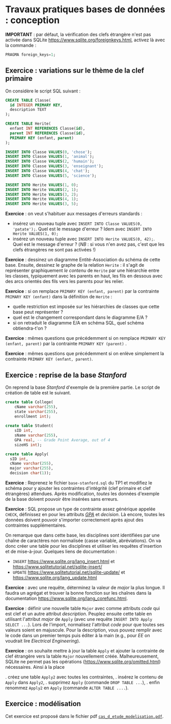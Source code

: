 Travaux pratiques bases de données : conception
===============================================

**IMPORTANT** : par défaut, la vérification des clefs étrangère n'est pas activée dans SQLite <https://www.sqlite.org/foreignkeys.html>, activez là avec la commande :

```sql
PRAGMA foreign_keys=1;
```


Exercice : variations sur le thème de la clef primaire
-----------------------------------------------

On considère le script SQL suivant :

```sql
CREATE TABLE Classe(
  id INTEGER PRIMARY KEY,
  description TEXT
);

CREATE TABLE Herite(
  enfant INT REFERENCES Classe(id),
  parent INT REFERENCES Classe(id),
  PRIMARY KEY (enfant, parent)
);

INSERT INTO Classe VALUES(0, 'chose');
INSERT INTO Classe VALUES(1, 'animal');
INSERT INTO Classe VALUES(2, 'humain');
INSERT INTO Classe VALUES(3, 'enseignant');
INSERT INTO Classe VALUES(4, 'chat');
INSERT INTO Classe VALUES(5, 'science');

INSERT INTO Herite VALUES(1, 0);
INSERT INTO Herite VALUES(2, 1);
INSERT INTO Herite VALUES(3, 2);
INSERT INTO Herite VALUES(4, 1);
INSERT INTO Herite VALUES(3, 5);
```

**Exercice** : on veut s'habituer aux messages d'erreurs standards :

* insérez un nouveau tuple avec `INSERT INTO Classe VALUES(0, 'patate');`. Quel est le message d'erreur ? Idem avec `INSERT INTO Herite VALUES(1, 0);`
* insérez un nouveau tuple avec `INSERT INTO Herite VALUES(0, 42);`. Quel est le message d'erreur ? (_NB_ : si vous n'en avez pas, c'est que les clefs étrangères ne sont pas activées !)

**Exercice** : dessinez un diagramme Entité-Association du schéma de cette base. Ensuite, dessinez le graphe de la relation `Herite` : il s'agit de représenter graphiquement _le contenu_ de  `Herite` par une hiérarchie entre les classes, typiquement avec les parents en haut, les fils en dessous avec des arcs orientés des fils vers les parents pour les relier.

**Exercice** : si on remplace `PRIMARY KEY (enfant, parent)` par la contrainte `PRIMARY KEY (enfant)` dans la définition de `Herite` : 

  * quelle restriction est imposée sur les hiérarchies de classes que cette base peut représenter ? 
  * quel est le changement correspondant dans le diagramme E/A ? 
  * si on retraduit le diagramme E/A en schéma SQL, quel schéma obtiendra-t'on ?

**Exercice** : mêmes questions que précédemment si on remplace `PRIMARY KEY (enfant, parent)` par la contrainte `PRIMARY KEY (parent)` .

**Exercice** : mêmes questions que précédemment si on enlève simplement la contrainte `PRIMARY KEY (enfant, parent)`.

Exercice : reprise de la base _Stanford_
---------------------------------------

On reprend la base _Stanford_ d'exemple de la première partie.
Le script de création de table est le suivant.

```sql
create table College(
    cName varchar(255),
    state varchar(255),
    enrollment int);
    
create table Student(
    sID int,
    sName varchar(255),
    GPA real, -- Grade Point Average, out of 4
    sizeHS int);

create table Apply(
  sID int,
  cName varchar(255),
  major varchar(255),
  decision char(1));
```

**Exercice** : Reprenez le fichier `base-stanford.sql` du TP1 et modifiez le schéma pour y ajouter les contraintes d'intégrité (clef primaire et clef étrangères) attendues. Après modification, _toutes_ les données d'exemple de la base doivent pouvoir être insérées sans erreurs.

**Exercice** : SQL propose un type de contrainte assez générique appelée `CHECK`, définissez en pour les attributs [_GPA_](https://en.wikipedia.org/wiki/Academic_grading_in_the_United_States#Numerical_and_letter_grades) et _decision_. Là encore, toutes les données doivent pouvoir s'importer correctement après ajout des contraintes supplémentaires.

On remarque que dans cette base, les disciplines sont identifiées par une chaîne de caractères non normalisée (casse variable, abréviations). On va donc créer une table pour les disciplines et utiliser les requêtes d'insertion et de mise-à-jour. Quelques liens de documentation :

 * `INSERT` <https://www.sqlite.org/lang_insert.html> et <https://www.sqlitetutorial.net/sqlite-insert/>
 * `UPDATE` <https://www.sqlitetutorial.net/sqlite-update/> et <https://www.sqlite.org/lang_update.html>


**Exercice** : avec une requête, déterminez la valeur de _major_ la plus longue. Il faudra un agrégat et trouver la bonne fonction sur les chaînes dans la documentation <https://www.sqlite.org/lang_corefunc.html>.

**Exercice** : définir une nouvelle table `Major` avec comme attributs _code_ qui est clef et un autre attribut _description_. Peuplez ensuite cette table en utilisant l'attribut _major_ de `Apply`  (avec une requête `INSERT INTO Apply SELECT ...`). Lors de l'import, normalisez l'attribut _code_ pour que toutes ses valeurs soient en majuscule. Pour la description, vous pouvez remplir avec le code dans un premier temps puis éditer à la main (e.g., pour _EE_ on voudrait lire _Electrical Engineering_). 

**Exercice** : on souhaite mettre à jour la table `Apply` et ajouter la contrainte de clef étrangère vers la table `Major` nouvellement créée. Malheureusement, SQLite ne permet pas les opérations (<https://www.sqlite.org/omitted.html>) nécessaires. Ainsi à la place

 . créez une table `Apply2` avec toutes les contraintes,
 . insérez le contenu de `Apply` dans `Apply2`,
 . supprimez `Apply` (commande `DROP TABLE ...`),
 . enfin renommez `Apply2` en  `Apply` (commande `ALTER TABLE ....`).




Exercice : modélisation
-----------------------

Cet exercice est proposé dans le fichier pdf [`cas_d_etude_modelisation.pdf`](cas_d_etude_modelisation.pdf).

